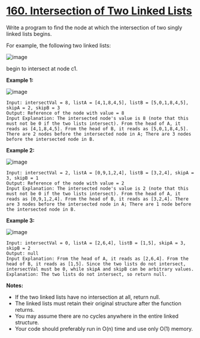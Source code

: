 # [160. Intersection of Two Linked Lists](https://leetcode.com/problems/intersection-of-two-linked-lists/)

Write a program to find the node at which the intersection of two singly linked lists begins.

For example, the following two linked lists:

![image](https://assets.leetcode.com/uploads/2018/12/13/160_statement.png)

begin to intersect at node c1.

**Example 1:**

![image](https://assets.leetcode.com/uploads/2018/12/13/160_example_1.png)

    Input: intersectVal = 8, listA = [4,1,8,4,5], listB = [5,0,1,8,4,5], skipA = 2, skipB = 3
    Output: Reference of the node with value = 8
    Input Explanation: The intersected node's value is 8 (note that this must not be 0 if the two lists intersect). From the head of A, it reads as [4,1,8,4,5]. From the head of B, it reads as [5,0,1,8,4,5]. There are 2 nodes before the intersected node in A; There are 3 nodes before the intersected node in B.

**Example 2:**

![image](https://assets.leetcode.com/uploads/2018/12/13/160_example_2.png)

    Input: intersectVal = 2, listA = [0,9,1,2,4], listB = [3,2,4], skipA = 3, skipB = 1
    Output: Reference of the node with value = 2
    Input Explanation: The intersected node's value is 2 (note that this must not be 0 if the two lists intersect). From the head of A, it reads as [0,9,1,2,4]. From the head of B, it reads as [3,2,4]. There are 3 nodes before the intersected node in A; There are 1 node before the intersected node in B.

**Example 3:**

![image](https://assets.leetcode.com/uploads/2018/12/13/160_example_3.png)

    Input: intersectVal = 0, listA = [2,6,4], listB = [1,5], skipA = 3, skipB = 2
    Output: null
    Input Explanation: From the head of A, it reads as [2,6,4]. From the head of B, it reads as [1,5]. Since the two lists do not intersect, intersectVal must be 0, while skipA and skipB can be arbitrary values.
    Explanation: The two lists do not intersect, so return null.

**Notes:**

- If the two linked lists have no intersection at all, return null.
- The linked lists must retain their original structure after the function returns.
- You may assume there are no cycles anywhere in the entire linked structure.
- Your code should preferably run in O(n) time and use only O(1) memory.

